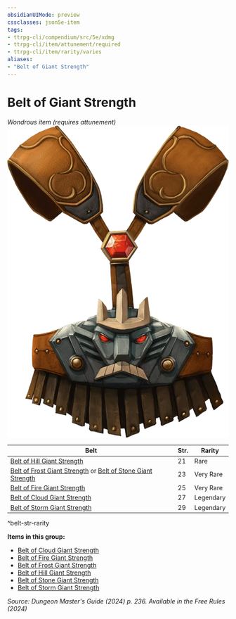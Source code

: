 ```yaml
---
obsidianUIMode: preview
cssclasses: json5e-item
tags:
- ttrpg-cli/compendium/src/5e/xdmg
- ttrpg-cli/item/attunement/required
- ttrpg-cli/item/rarity/varies
aliases: 
- "Belt of Giant Strength"
---
```

# Belt of Giant Strength
*Wondrous item (requires attunement)*  
![](3-Compendium/items/img/belt-of-giant-strength.webp#right)


| Belt | Str. | Rarity |
|------|------|--------|
| [Belt of Hill Giant Strength](3-Compendium/items/belt-of-hill-giant-strength-xdmg.md) | 21 | Rare |
| [Belt of Frost Giant Strength](3-Compendium/items/belt-of-frost-giant-strength-xdmg.md) or [Belt of Stone Giant Strength](3-Compendium/items/belt-of-stone-giant-strength-xdmg.md) | 23 | Very Rare |
| [Belt of Fire Giant Strength](3-Compendium/items/belt-of-fire-giant-strength-xdmg.md) | 25 | Very Rare |
| [Belt of Cloud Giant Strength](3-Compendium/items/belt-of-cloud-giant-strength-xdmg.md) | 27 | Legendary |
| [Belt of Storm Giant Strength](3-Compendium/items/belt-of-storm-giant-strength-xdmg.md) | 29 | Legendary |
^belt-str-rarity

**Items in this group:**

- [Belt of Cloud Giant Strength](3-Compendium/items/belt-of-cloud-giant-strength-xdmg.md)
- [Belt of Fire Giant Strength](3-Compendium/items/belt-of-fire-giant-strength-xdmg.md)
- [Belt of Frost Giant Strength](3-Compendium/items/belt-of-frost-giant-strength-xdmg.md)
- [Belt of Hill Giant Strength](3-Compendium/items/belt-of-hill-giant-strength-xdmg.md)
- [Belt of Stone Giant Strength](3-Compendium/items/belt-of-stone-giant-strength-xdmg.md)
- [Belt of Storm Giant Strength](3-Compendium/items/belt-of-storm-giant-strength-xdmg.md)

*Source: Dungeon Master's Guide (2024) p. 236. Available in the Free Rules (2024)*